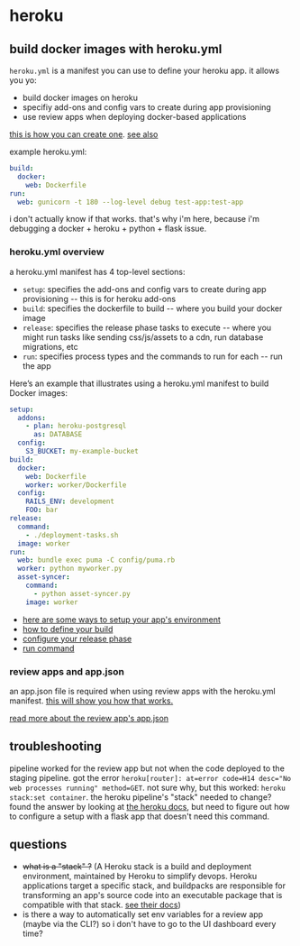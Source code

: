 # heroku

## build docker images with heroku.yml
`heroku.yml` is a manifest you can use to define your heroku app. it allows you yo:
- build docker images on heroku
- specifiy add-ons and config vars to create during app provisioning
- use review apps when deploying docker-based applications

[this is how you can create one](https://devcenter.heroku.com/articles/build-docker-images-heroku-yml#getting-started). [see also](https://github.com/datamade/how-to/blob/master/heroku/deploy-a-django-app.md#herokuyml)

example heroku.yml:
```yml
build:
  docker:
    web: Dockerfile
run:
  web: gunicorn -t 180 --log-level debug test-app:test-app
```

i don't actually know if that works. that's why i'm here, because i'm debugging a docker + heroku + python + flask issue.

### heroku.yml overview
a heroku.yml manifest has 4 top-level sections:
- `setup`: specifies the add-ons and config vars to create during app provisioning -- this is for heroku add-ons
- `build`: specifies the dockerfile to build -- where you build your docker image
- `release`: specifies the release phase tasks to execute -- where you might run tasks like sending css/js/assets to a cdn, run database migrations, etc
- `run`: specifies process types and the commands to run for each -- run the app

Here’s an example that illustrates using a heroku.yml manifest to build Docker images:

```yaml
setup:
  addons:
    - plan: heroku-postgresql
      as: DATABASE
  config:
    S3_BUCKET: my-example-bucket
build:
  docker:
    web: Dockerfile
    worker: worker/Dockerfile
  config:
    RAILS_ENV: development
    FOO: bar
release:
  command:
    - ./deployment-tasks.sh
  image: worker
run:
  web: bundle exec puma -C config/puma.rb
  worker: python myworker.py
  asset-syncer:
    command:
      - python asset-syncer.py
    image: worker
```

- [here are some ways to setup your app's environment](https://devcenter.heroku.com/articles/build-docker-images-heroku-yml#setup-defining-your-app-s-environment)
- [how to define your build](https://devcenter.heroku.com/articles/build-docker-images-heroku-yml#setup-defining-your-app-s-environment)
- [configure your release phase](https://devcenter.heroku.com/articles/build-docker-images-heroku-yml#release-configuring-release-phase)
- [run command](https://devcenter.heroku.com/articles/build-docker-images-heroku-yml#release-configuring-release-phase)

### review apps and app.json
an app.json file is required when using review apps with the heroku.yml manifest. [this will show you how that works.](https://devcenter.heroku.com/articles/build-docker-images-heroku-yml#release-configuring-release-phase)

[read more about the review app's app.json](https://devcenter.heroku.com/articles/app-json-schema)

## troubleshooting
pipeline worked for the review app but not when the code deployed to the staging pipeline. got the error `heroku[router]: at=error code=H14 desc="No web processes running" method=GET`. not sure why, but this worked: `heroku stack:set container`. the heroku pipeline's "stack" needed to change? found the answer by looking at [the heroku docs](https://devcenter.heroku.com/articles/build-docker-images-heroku-yml#getting-started), but need to figure out how to configure a setup with a flask app that doesn't need this command.


## questions
- ~~what is a "stack" ?~~ (A Heroku stack is a build and deployment environment, maintained by Heroku to simplify devops. Heroku applications target a specific stack, and buildpacks are responsible for transforming an app's source code into an executable package that is compatible with that stack. [see their docs](https://www.google.com/search?client=firefox-b-1-d&q=heroku+stack))
- is there a way to automatically set env variables for a review app (maybe via the CLI?) so i don't have to go to the UI dashboard every time?
